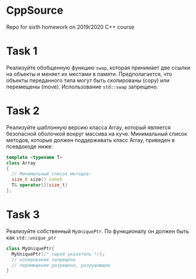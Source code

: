 # CppSource

Repo for sixth homework on 2019/2020 C++ course

# Task 1

Реализуйте обобщенную функцию `swap`, которая принимает две ссылки на объекты и меняет их местами в памяти. Предполагается, что объекты переданного типа могут быть скопированы (copy) или перемещены (move). Использование `std::swap` запрещено.

# Task 2

Реализуйте шаблонную версию класса Array, который является безопасной оболочкой вокруг массива на куче. Минимальный список методов, которые должен поддерживать класс Array, приведен в псевдокоде ниже:
```cpp
template <typename T>
class Array
{
  // Минимальный список методов:
  size_t size() const
  T& operator[](size_t)
};
```

# Task 3

Реализуйте собственный `MyUniquePtr`. По функционалу он должен быть как `std::unique_ptr`
```cpp
class MyUniquePtr{
  MyUniquePtr(/* сырой указатель */);
  // копирование запрещено
  // перемещение разрешено, разрушающее
}
```
